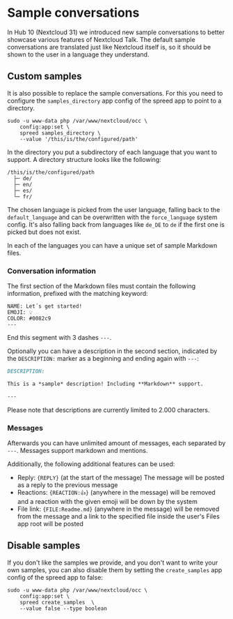 # Sample conversations

In Hub 10 (Nextcloud 31) we introduced new sample conversations to better showcase various features of Nextcloud Talk. The default sample conversations are translated just like Nextcloud itself is, so it should be shown to the user in a language they understand.

## Custom samples

It is also possible to replace the sample conversations. For this you need to configure the `samples_directory` app config of the spreed app to point to a directory.
```shell
sudo -u www-data php /var/www/nextcloud/occ \
    config:app:set \
    spreed samples_directory \
    --value '/this/is/the/configured/path'
```

In the directory you put a subdirectory of each language that you want to support. A directory structure looks like the following:

```
/this/is/the/configured/path
  ├─ de/
  ├─ en/
  ├─ es/
  └─ fr/
```
The chosen language is picked from the user language, falling back to the `default_language` and can be overwritten with the `force_language` system config. It's also falling back from languages like `de_DE` to `de` if the first one is picked but does not exist.

In each of the languages you can have a unique set of sample Markdown files.

### Conversation information

The first section of the Markdown files must contain the following information, prefixed with the matching keyword:

```
NAME: Let´s get started!
EMOJI: 💡
COLOR: #0082c9
---
```

End this segment with 3 dashes `---`.

Optionally you can have a description in the second section, indicated by the `DESCRIPTION:` marker as a beginning and ending again with `---`:

```markdown
DESCRIPTION:

This is a *sample* description! Including **Markdown** support.

---
```

Please note that descriptions are currently limited to 2.000 characters.

### Messages

Afterwards you can have unlimited amount of messages, each separated by `---`. Messages support markdown and mentions.

Additionally, the following additional features can be used:

- Reply: `{REPLY}` (at the start of the message) The message will be posted as a reply to the previous message
- Reactions: `{REACTION:👍}` (anywhere in the message) will be removed and a reaction with the given emoji will be down by the system
- File link: `{FILE:Readme.md}` (anywhere in the message) will be removed from the message and a link to the specified file inside the user's Files app root will be posted

## Disable samples

If you don't like the samples we provide, and you don't want to write your own samples, you can also disable them by setting the `create_samples` app config of the spreed app to false:
```shell
sudo -u www-data php /var/www/nextcloud/occ \
    config:app:set \
    spreed create_samples  \
    --value false --type boolean
```
